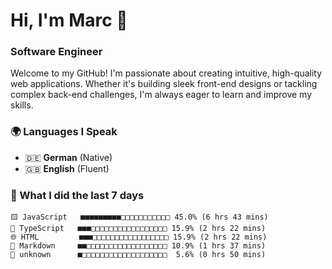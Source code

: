 # Hi, I'm Marc 👋 
### Software Engineer

Welcome to my GitHub! I'm passionate about creating intuitive, high-quality web applications. Whether it's building sleek front-end designs or tackling complex back-end challenges, I'm always eager to learn and improve my skills.  

### 🌍 Languages I Speak  
- 🇩🇪 **German** (Native)  
- 🇬🇧 **English** (Fluent)

### 🤯 What I did the last 7 days

```
🟨 JavaScript   ■■■■■■■■■□□□□□□□□□□□ 45.0% (6 hrs 43 mins)
🔷 TypeScript   ■■■□□□□□□□□□□□□□□□□□ 15.9% (2 hrs 22 mins)
🌐 HTML         ■■■□□□□□□□□□□□□□□□□□ 15.9% (2 hrs 22 mins)
📝 Markdown     ■■□□□□□□□□□□□□□□□□□□ 10.9% (1 hrs 37 mins)
📄 unknown      ■□□□□□□□□□□□□□□□□□□□  5.6% (0 hrs 50 mins)
```